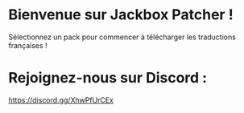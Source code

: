 # Bienvenue sur Jackbox Patcher !

Sélectionnez un pack pour commencer à télécharger les traductions françaises !

# Rejoignez-nous sur Discord : 

<https://discord.gg/XhwPfUrCEx>